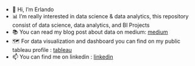 - 👋 Hi, I’m Erlando
- 📊 I’m really interested in data science & data analytics, this repository consist of data science, data analytics, and BI Projects
- 📚 You can read my blog post about data on medium: [medium](https://medium.com/@erlaaaan)
- 🗺 For data visualization and dashboard you can find on my public tableau profile : [tableau](https://public.tableau.com/app/profile/erlando.regita)
- 📫 You can find me on linkedin : [linkedin](https://www.linkedin.com/in/erlandoregita/)

<!---
erlndofebri/erlndofebri is a ✨ special ✨ repository because its `README.md` (this file) appears on your GitHub profile.
You can click the Preview link to take a look at your changes.
--->
